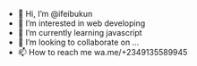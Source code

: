 - 👋 Hi, I’m @ifeibukun
- 👀 I’m interested in web developing
- 🌱 I’m currently learning javascript
- 💞️ I’m looking to collaborate on ...
- 📫 How to reach me wa.me/+2349135589945

<!---
ifeibukun/ifeibukun is a ✨ special ✨ repository because its `README.md` (this file) appears on your GitHub profile.
You can click the Preview link to take a look at your changes.
--->
